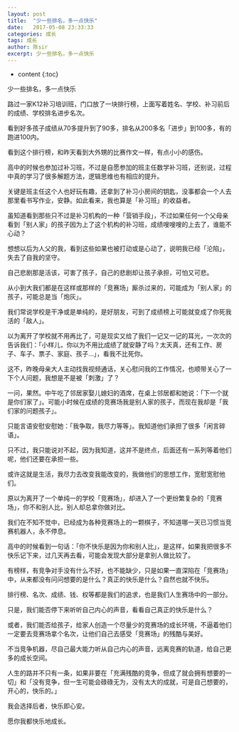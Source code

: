 ```yaml
---
layout: post
title:  "少一些排名，多一点快乐"
date:   2017-05-08 23:33:33
categories: 成长
tags: 成长
author: 陈sir
excerpt: 少一些排名，多一点快乐
---
```

* content
{:toc}

少一些排名，多一点快乐

路过一家K12补习培训班，门口放了一块排行榜，上面写着姓名、学校、补习前后的成绩、学校排名进步名次。

看到好多孩子成绩从70多提升到了90多，排名从200多名「进步」到100多，有的跑进100内。

看到这个排行榜，和昨天看到大外甥的比赛作文一样，有点小小的感伤。

高中的时候也参加过补习班，不过是自愿参加的班主任数学补习班，还别说，过程中真的学习了很多解题方法，逻辑思维也有相应的提升。

关键是班主任这个人也好玩有趣，还拿到了补习小房间的钥匙，没事都会一个人去那里看书写作业，安静。如此看来，我也算是「补习班」的收益者。

虽知道看到那些只不过是补习机构的一种「营销手段」，不过如果任何一个父母亲看到「别人家」的孩子因为上了这个机构的补习班，成绩嗖嗖嗖的上去了，谁能不心动？

想想以后为人父的我，看到这些如果也被打动或是心动了，说明我已经「沦陷」，失去了自我的坚守。

自己悲剧那是活该，可害了孩子，自己的悲剧却让孩子承担，可怕又可悲。

从小到大我们都是在这样或那样的「竞赛场」厮杀过来的，可能成为「别人家」的孩子，可能总是当「炮灰」。

我们常说学校是干净或是单纯的，是好朋友，可到了成绩榜上可能就变成了你死我活的「敌人」。

以为离开了学校就不用再比了，可是现实又给了我们一记又一记的耳光，一次次的告诉我们：「小样儿，你以为不用比成绩了就安静了吗？太天真，还有工作、房子、车子、票子、家庭、孩子…」，看我不比死你。

这不，昨晚母亲大人主动找我视频通话，关心慰问我的工作情况，也顺带关心了一下个人问题，我想是不是被「刺激」了？

一问，果然。中午吃了邻居家娶儿媳妇的酒席，在桌上邻居都和她说：「下一个就是你们家了」。可能小时候在成绩的竞赛场我是别人家的孩子，而现在我却是「我们家的问题孩子」。

只能言语安慰安慰她：「我争取，我尽力等等」。我知道他们承担了很多「闲言碎语」。

只不过，我只能说对不起，因为我知道，这并不是终点，后面还有一系列等着他们呢，他们还要在承担一些。

或许这就是生活，我尽力去改变我能改变的，我做他们的思想工作，宽慰宽慰他们。

原以为离开了一个单纯一的学校「竞赛场」，却进入了一个更纷繁复杂的「竞赛场」，你不和别人比，别人却总拿你做对比。

我们在不知不觉中，已经成为各种竞赛场上的一颗棋子，不知道哪一天已习惯当竞赛机器人，永不停息。

高中的时候看到一句话：「你不快乐是因为你和别人比」，是这样，如果我把很多不快乐记下来，过几天再去看，可能会发现大部分是拿别人做比较了。

有榜样，有竞争对手没有什么不好，也不能缺少，只是如果一直深陷在「竞赛场」中，从来都没有问问想要的是什么？真正的快乐是什么？自然也就不快乐。

排行榜、名次、成绩、钱、权等都是我们的追求，也是我们人生赛场中的一部分。

只是，我们能否停下来听听自己内心的声音，看看自己真正的快乐是什么？

或者，我们能否给孩子，给家人创造一个尽量少的竞赛场的成长环境，不逼着他们一定要去竞赛场拿个名次，让他们自己去感受「竞赛场」的残酷与美好。

不当竞争机器，尽自己最大能力听从自己内心的声音，远离竞赛的轨道，给自己更多的成长空间。

人生的路并不只有一条，如果非要在「充满残酷的竞争，但成了就会拥有想要的一切」和「没有竞争，但一生可能会碌碌无为，没有太大的成就，可是自己想要的，开心的，快乐的。」

我会选择后者，快乐即心安。

愿你我都快乐地成长。

